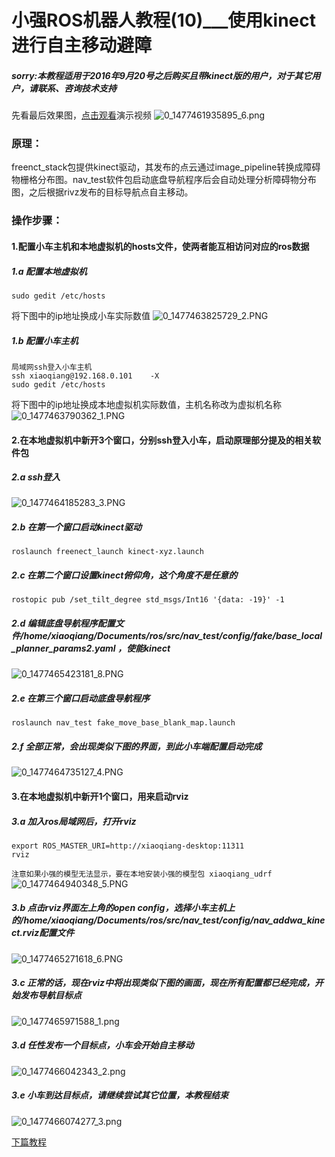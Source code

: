 # 小强ROS机器人教程(10)___使用kinect进行自主移动避障<br>
##### sorry:本教程适用于2016年9月20号之后购买且带kinect版的用户，对于其它用户，请联系、咨询技术支持
先看最后效果图，[点击观看](http://v.youku.com/v_show/id_XMTY4OTYwNjgxNg==.html?beta&)演示视频
![0_1477461935895_6.png](/uploads/files/1477461958319-6-resized.png) 
### 原理：
freenct_stack包提供kinect驱动，其发布的点云通过image_pipeline转换成障碍物栅格分布图。nav_test软件包启动底盘导航程序后会自动处理分析障碍物分布图，之后根据rivz发布的目标导航点自主移动。
### 操作步骤：
#### 1.配置小车主机和本地虚拟机的hosts文件，使两者能互相访问对应的ros数据
##### 1.a  配置本地虚拟机
```
sudo gedit /etc/hosts
```
将下图中的ip地址换成小车实际数值
![0_1477463825729_2.PNG](/uploads/files/1477463844578-2-resized.png) 
##### 1.b  配置小车主机
```
局域网ssh登入小车主机
ssh xiaoqiang@192.168.0.101    -X
sudo gedit /etc/hosts
```
将下图中的ip地址换成本地虚拟机实际数值，主机名称改为虚拟机名称
![0_1477463790362_1.PNG](/uploads/files/1477463810294-1-resized.png) 
#### 2.在本地虚拟机中新开3个窗口，分别ssh登入小车，启动原理部分提及的相关软件包
##### 2.a  ssh登入
![0_1477464185283_3.PNG](/uploads/files/1477464204016-3-resized.png) 
##### 2.b  在第一个窗口启动kinect驱动
```
roslaunch freenect_launch kinect-xyz.launch
```
##### 2.c  在第二个窗口设置kinect俯仰角，这个角度不是任意的
```
rostopic pub /set_tilt_degree std_msgs/Int16 '{data: -19}' -1
```
##### 2.d  编辑底盘导航程序配置文件/home/xiaoqiang/Documents/ros/src/nav_test/config/fake/base_local_planner_params2.yaml ，使能kinect
![0_1477465423181_8.PNG](/uploads/files/1477465442023-8-resized.png) 
##### 2.e  在第三个窗口启动底盘导航程序
```
roslaunch nav_test fake_move_base_blank_map.launch 
```
##### 2.f  全部正常，会出现类似下图的界面，到此小车端配置启动完成
![0_1477464735127_4.PNG](/uploads/files/1477464756370-4-resized.png) 

#### 3.在本地虚拟机中新开1个窗口，用来启动rviz
##### 3.a  加入ros局域网后，打开rviz
```
export ROS_MASTER_URI=http://xiaoqiang-desktop:11311
rviz
```
```注意如果小强的模型无法显示，要在本地安装小强的模型包 xiaoqiang_udrf```
![0_1477464940348_5.PNG](/uploads/files/1477464958657-5.png) 
##### 3.b  点击rviz界面左上角的open config，选择小车主机上的/home/xiaoqiang/Documents/ros/src/nav_test/config/nav_addwa_kinect.rviz配置文件
![0_1477465271618_6.PNG](/uploads/files/1477465290430-6-resized.png) 
##### 3.c  正常的话，现在rviz中将出现类似下图的画面，现在所有配置都已经完成，开始发布导航目标点
![0_1477465971588_1.png](/uploads/files/1477465990863-1-resized.png) 
##### 3.d 任性发布一个目标点，小车会开始自主移动
![0_1477466042343_2.png](/uploads/files/1477466062150-2-resized.png) 
##### 3.e 小车到达目标点，请继续尝试其它位置，本教程结束
![0_1477466074277_3.png](/uploads/files/1477466104504-3-resized.png)

[下篇教程](http://community.bwbot.org/topic/176/%E5%B0%8F%E5%BC%BAros%E6%9C%BA%E5%99%A8%E4%BA%BA%E6%95%99%E7%A8%8B-11-___kinect%E8%B7%9F%E9%9A%8F%E5%8C%85turtlebot_follower)
